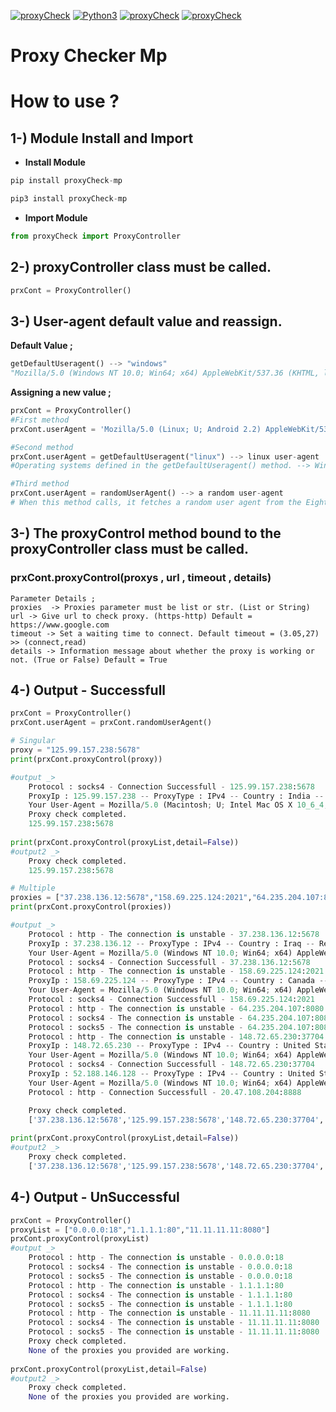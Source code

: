 [![proxyCheck](https://img.shields.io/pypi/v/proxyCheck-mp?style=for-the-badge)](https://pypi.org/project/proxyCheck-mp/)
[![Python3](https://img.shields.io/pypi/pyversions/proxyCheck-mp?style=for-the-badge)](https://www.python.org/downloads/release/python-396/)
[![proxyCheck](https://img.shields.io/github/languages/code-size/IMaresaLI/Proxy_Checker?style=for-the-badge)](https://pypi.org/project/proxyCheck-mp/)
[![proxyCheck](https://img.shields.io/pypi/l/proxyCheck-mp?style=for-the-badge)](https://github.com/IMaresaLI/Proxy_Checker/blob/lastversion/LICENSE)

# Proxy Checker Mp

# How to use ?

## 1-) Module Install and Import
 - **Install Module**
```python
pip install proxyCheck-mp
```
```python
pip3 install proxyCheck-mp
```
- **Import Module**
```python
from proxyCheck import ProxyController
```
## 2-) proxyController class must be called.
```python
prxCont = ProxyController()
```
## 3-) User-agent default value and reassign.

**Default Value ;**
```python
getDefaultUseragent() --> "windows" 
"Mozilla/5.0 (Windows NT 10.0; Win64; x64) AppleWebKit/537.36 (KHTML, like Gecko) Chrome/92.0.4515.131 Safari/537.36"
```
**Assigning a new value ;**
```python
prxCont = ProxyController()
#First method
prxCont.userAgent = 'Mozilla/5.0 (Linux; U; Android 2.2) AppleWebKit/533.1 (KHTML, like Gecko) Version/4.0 Mobile Safari/533.1'

#Second method
prxCont.userAgent = getDefaultUseragent("linux") --> linux user-agent
#Operating systems defined in the getDefaultUseragent() method. --> Windows,Linux,Macos,Android,Iphone,Ipad,Ipod

#Third method
prxCont.userAgent = randomUserAgent() --> a random user-agent
# When this method calls, it fetches a random user agent from the Eight Thousand-element list.
```
## 3-) The proxyControl method bound to the proxyController class must be called.
### prxCont.proxyControl(proxys , url , timeout , details)
```
Parameter Details ;
proxies  -> Proxies parameter must be list or str. (List or String)
url	-> Give url to check proxy. (https-http) Default = https://www.google.com
timeout -> Set a waiting time to connect. Default timeout = (3.05,27) >> (connect,read)
details -> Information message about whether the proxy is working or not. (True or False) Default = True
```
## 4-) Output - Successfull
```python
prxCont = ProxyController()
prxCont.userAgent = prxCont.randomUserAgent()

# Singular
proxy = "125.99.157.238:5678"
print(prxCont.proxyControl(proxy))

#output _> 
	Protocol : socks4 - Connection Successfull - 125.99.157.238:5678
	ProxyIp : 125.99.157.238 -- ProxyType : IPv4 -- Country : India -- Region : Telangana -- AvagereTimeOut : 2.07sn
	Your User-Agent = Mozilla/5.0 (Macintosh; U; Intel Mac OS X 10_6_4; en-US) AppleWebKit/534.13 (KHTML, like Gecko) RockMelt/0.9.48.59 Chrome/9.0.597.107 Safari/534.13
	Proxy check completed.
	125.99.157.238:5678
	
print(prxCont.proxyControl(proxyList,detail=False))
#output2 _>
	Proxy check completed.
	125.99.157.238:5678

# Multiple
proxies = ["37.238.136.12:5678","158.69.225.124:2021","64.235.204.107:8080","148.72.65.230:37704","20.47.108.204:8888"]
print(prxCont.proxyControl(proxies))

#output _> 
	Protocol : http - The connection is unstable - 37.238.136.12:5678
	ProxyIp : 37.238.136.12 -- ProxyType : IPv4 -- Country : Iraq -- Region : Baghdad Governorate -- AvagereTimeOut : 1.97sn
	Your User-Agent = Mozilla/5.0 (Windows NT 10.0; Win64; x64) AppleWebKit/537.36 (KHTML, like Gecko) Chrome/92.0.4515.131 Safari/537.36
	Protocol : socks4 - Connection Successfull - 37.238.136.12:5678
	Protocol : http - The connection is unstable - 158.69.225.124:2021
	ProxyIp : 158.69.225.124 -- ProxyType : IPv4 -- Country : Canada -- Region : Québec -- AvagereTimeOut : 17.56sn
	Your User-Agent = Mozilla/5.0 (Windows NT 10.0; Win64; x64) AppleWebKit/537.36 (KHTML, like Gecko) Chrome/92.0.4515.131 Safari/537.36
	Protocol : socks4 - Connection Successfull - 158.69.225.124:2021
	Protocol : http - The connection is unstable - 64.235.204.107:8080
	Protocol : socks4 - The connection is unstable - 64.235.204.107:8080
	Protocol : socks5 - The connection is unstable - 64.235.204.107:8080
	Protocol : http - The connection is unstable - 148.72.65.230:37704
	ProxyIp : 148.72.65.230 -- ProxyType : IPv4 -- Country : United States -- Region : Virginia -- AvagereTimeOut : 2.68sn
	Your User-Agent = Mozilla/5.0 (Windows NT 10.0; Win64; x64) AppleWebKit/537.36 (KHTML, like Gecko) Chrome/92.0.4515.131 Safari/537.36
	Protocol : socks4 - Connection Successfull - 148.72.65.230:37704
	ProxyIp : 52.188.146.128 -- ProxyType : IPv4 -- Country : United States -- Region : Virginia -- AvagereTimeOut : 1.09sn
	Your User-Agent = Mozilla/5.0 (Windows NT 10.0; Win64; x64) AppleWebKit/537.36 (KHTML, like Gecko) Chrome/92.0.4515.131 Safari/537.36
	Protocol : http - Connection Successfull - 20.47.108.204:8888

	Proxy check completed.
	['37.238.136.12:5678','125.99.157.238:5678','148.72.65.230:37704','20.47.108.204:8888']
	
print(prxCont.proxyControl(proxyList,detail=False))
#output2 _>
	Proxy check completed.
	['37.238.136.12:5678','125.99.157.238:5678','148.72.65.230:37704','20.47.108.204:8888']

```
## 4-) Output - UnSuccessful
```python
prxCont = ProxyController()
proxyList = ["0.0.0.0:18","1.1.1.1:80","11.11.11.11:8080"]
prxCont.proxyControl(proxyList)
#output _> 
	Protocol : http - The connection is unstable - 0.0.0.0:18
	Protocol : socks4 - The connection is unstable - 0.0.0.0:18
	Protocol : socks5 - The connection is unstable - 0.0.0.0:18
	Protocol : http - The connection is unstable - 1.1.1.1:80
	Protocol : socks4 - The connection is unstable - 1.1.1.1:80
	Protocol : socks5 - The connection is unstable - 1.1.1.1:80
	Protocol : http - The connection is unstable - 11.11.11.11:8080
	Protocol : socks4 - The connection is unstable - 11.11.11.11:8080
	Protocol : socks5 - The connection is unstable - 11.11.11.11:8080
	Proxy check completed.
	None of the proxies you provided are working.
	
prxCont.proxyControl(proxyList,detail=False)
#output2 _>
	Proxy check completed.
	None of the proxies you provided are working.
```
